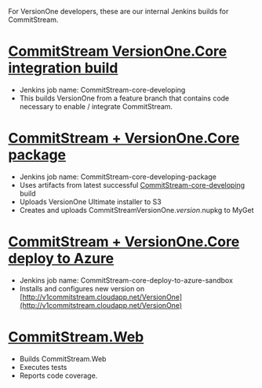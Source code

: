 For VersionOne developers, these are our internal Jenkins builds for CommitStream.

# [CommitStream VersionOne.Core integration build](http://ci-server/job/CommitStream-core-developing)

* Jenkins job name: CommitStream-core-developing
* This builds VersionOne from a feature branch that contains code necessary to enable / integrate CommitStream.

# [CommitStream + VersionOne.Core package](http://ci-server/job/CommitStream-core-developing-package)

* Jenkins job name: CommitStream-core-developing-package
* Uses artifacts from latest successful [CommitStream-core-developing](http://ci-server/job/CommitStream-core-developing) build
* Uploads VersionOne Ultimate installer to S3
* Creates and uploads CommitStreamVersionOne.*version*.nupkg to MyGet

# [CommitStream + VersionOne.Core deploy to Azure](http://ci-server/job/CommitStream-core-deploy-to-azure-sandbox)

* Jenkins job name: CommitStream-core-deploy-to-azure-sandbox
* Installs and configures new version on [http://v1commitstream.cloudapp.net/VersionOne](http://v1commitstream.cloudapp.net/VersionOne) 

# [CommitStream.Web](http://ci-server/job/CommitStream-Web-develop/)
* Builds CommitStream.Web 
* Executes tests
* Reports code coverage.
